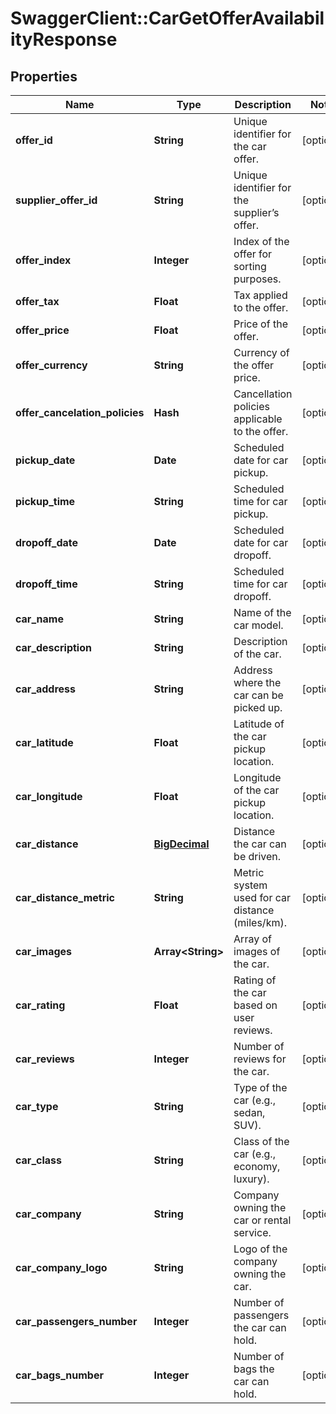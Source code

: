 # SwaggerClient::CarGetOfferAvailabilityResponse

## Properties
Name | Type | Description | Notes
------------ | ------------- | ------------- | -------------
**offer_id** | **String** | Unique identifier for the car offer. | [optional] 
**supplier_offer_id** | **String** | Unique identifier for the supplier’s offer. | [optional] 
**offer_index** | **Integer** | Index of the offer for sorting purposes. | [optional] 
**offer_tax** | **Float** | Tax applied to the offer. | [optional] 
**offer_price** | **Float** | Price of the offer. | [optional] 
**offer_currency** | **String** | Currency of the offer price. | [optional] 
**offer_cancelation_policies** | **Hash** | Cancellation policies applicable to the offer. | [optional] 
**pickup_date** | **Date** | Scheduled date for car pickup. | [optional] 
**pickup_time** | **String** | Scheduled time for car pickup. | [optional] 
**dropoff_date** | **Date** | Scheduled date for car dropoff. | [optional] 
**dropoff_time** | **String** | Scheduled time for car dropoff. | [optional] 
**car_name** | **String** | Name of the car model. | [optional] 
**car_description** | **String** | Description of the car. | [optional] 
**car_address** | **String** | Address where the car can be picked up. | [optional] 
**car_latitude** | **Float** | Latitude of the car pickup location. | [optional] 
**car_longitude** | **Float** | Longitude of the car pickup location. | [optional] 
**car_distance** | [**BigDecimal**](BigDecimal.md) | Distance the car can be driven. | [optional] 
**car_distance_metric** | **String** | Metric system used for car distance (miles/km). | [optional] 
**car_images** | **Array&lt;String&gt;** | Array of images of the car. | [optional] 
**car_rating** | **Float** | Rating of the car based on user reviews. | [optional] 
**car_reviews** | **Integer** | Number of reviews for the car. | [optional] 
**car_type** | **String** | Type of the car (e.g., sedan, SUV). | [optional] 
**car_class** | **String** | Class of the car (e.g., economy, luxury). | [optional] 
**car_company** | **String** | Company owning the car or rental service. | [optional] 
**car_company_logo** | **String** | Logo of the company owning the car. | [optional] 
**car_passengers_number** | **Integer** | Number of passengers the car can hold. | [optional] 
**car_bags_number** | **Integer** | Number of bags the car can hold. | [optional] 

